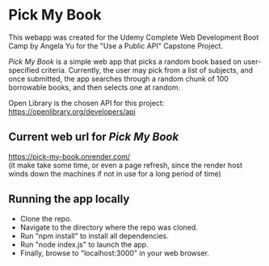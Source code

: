 # Pick My Book

This webapp was created for the Udemy Complete Web Development Boot Camp by Angela Yu for the "Use a Public API" Capstone Project.

*Pick My Book* is a simple web app that picks a random book based on user-specified criteria. Currently, the user may pick from a list of subjects, and once submitted, the app searches through a random chunk of 100 borrowable books, and then selects one at random.  

Open Library is the chosen API for this project: https://openlibrary.org/developers/api



## Current web url for *Pick My Book*
https://pick-my-book.onrender.com/  
(it make take some time, or even a page refresh, since the render host winds down the machines if not in use for a long period of time)

## Running the app locally

- Clone the repo.
- Navigate to the directory where the repo was cloned.
- Run "npm install" to install all dependencies.
- Run "node index.js" to launch the app.
- Finally, browse to "localhost:3000" in your web browser.

